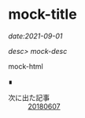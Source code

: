 # mock-title

*date:2021-09-01*

*desc> mock-desc*

mock-html
<footer class="post-footer">&#8718;</footer><nav class="post-recent"><dl><dt>次に出た記事</dt><dd><a href="20180607">20180607</a></dd></dl></nav>